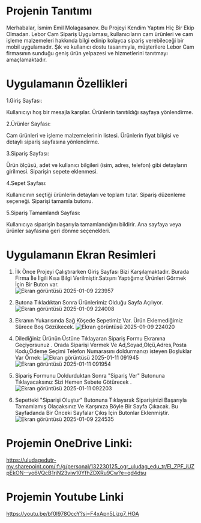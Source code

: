 
# Projenin Tanıtımı
Merhabalar, İsmim Emil Molagasanov. Bu Projeyi Kendim Yaptım Hiç Bir Ekip Olmadan. Lebor Cam Sipariş Uygulaması, kullanıcıların cam ürünleri ve cam işleme malzemeleri hakkında bilgi edinip kolayca sipariş verebileceği bir mobil uygulamadır. Şık ve kullanıcı dostu tasarımıyla, müşterilere Lebor Cam firmasının sunduğu geniş ürün yelpazesi ve hizmetlerini tanıtmayı amaçlamaktadır.
# Uygulamanın Özellikleri

1.Giriş Sayfası: 

Kullanıcıyı hoş bir mesajla karşılar.
Ürünlerin tanıtıldığı sayfaya yönlendirme.

2.Ürünler Sayfası: 

Cam ürünleri ve işleme malzemelerinin listesi.
Ürünlerin fiyat bilgisi ve detaylı sipariş sayfasına yönlendirme.

3.Sipariş Sayfası: 

Ürün ölçüsü, adet ve kullanıcı bilgileri (isim, adres, telefon) gibi detayların girilmesi.
Siparişin sepete eklenmesi.

4.Sepet Sayfası:

Kullanıcının seçtiği ürünlerin detayları ve toplam tutar.
Sipariş düzenleme seçeneği.
Siparişi tamamla butonu.

5.Sipariş Tamamlandı Sayfası:

Kullanıcıya siparişin başarıyla tamamlandığını bildirir.
Ana sayfaya veya ürünler sayfasına geri dönme seçenekleri.
# Uygulamanın Ekran Resimleri
1. İlk Önce Projeyi Çalıştırarken Giriş Sayfası Bizi Karşılamaktadır. Burada Firma İle İlgili Kısa Bilgi Verilmiştir.Satışını Yaptığımız Ürünleri Görmek İçin Bir Buton var.  
![Ekran görüntüsü 2025-01-09 223957](https://github.com/user-attachments/assets/80798551-2cdb-4d3a-8fc3-e645781fb36f)

2. Butona Tıkladıktan Sonra Ürünlerimiz Olduğu Sayfa Açılıyor.
![Ekran görüntüsü 2025-01-09 224008](https://github.com/user-attachments/assets/48eb8b71-3e0f-43fd-939e-445dd9a0bfac)

3. Ekranın Yukarısında Sağ Köşede Sepetimiz Var. Ürün Eklemediğimiz Sürece Boş Gözükecek.
![Ekran görüntüsü 2025-01-09 224020](https://github.com/user-attachments/assets/44b76d16-a43b-45e9-bd5b-126e652a14bf)

4. Dilediğiniz Ürünün Üstüne Tıklayaran Sipariş Formu Ekranına Geçiyorsunuz . Orada Siparişi Vermek Ve Ad,Soyad,Ölçü,Adres,Posta Kodu,Ödeme Seçimi Telefon Numarasını doldurmanızı isteyen Boşluklar Var Örnek:
![Ekran görüntüsü 2025-01-11 091945](https://github.com/user-attachments/assets/4eceedb2-d07c-462c-8fbf-172f0837d111)
![Ekran görüntüsü 2025-01-11 091954](https://github.com/user-attachments/assets/055cd7b0-3a65-4f87-8e45-d54075a4e0ef)

5. Sipariş Formunu Doldurduktan Sonra "Sipariş Ver" Butonuna Tıklayacaksınız Sizi Hemen Sebete Götürecek .
![Ekran görüntüsü 2025-01-11 092203](https://github.com/user-attachments/assets/5815e94a-185f-44eb-b034-b25ab59918f9)

7. Sepetteki "Siparişi Oluştur" Butonuna Tıklayarak Siparişinizi Başarıyla Tamamlamış Olacaksınız Ve Karşınıza Böyle Bir Sayfa Çıkacak. Bu Sayfadanda Bir Önceki Sayfalar Çıkış İçin Butonlar Eklenmiştir.
![Ekran görüntüsü 2025-01-09 224535](https://github.com/user-attachments/assets/417fbdf4-2f80-4083-92ce-299b30e93e3c)


# Projemin OneDrive Linki:
https://uludagedutr-my.sharepoint.com/:f:/g/personal/132230125_ogr_uludag_edu_tr/El_ZPF_iUZpEkON--yo6VQcB1rjN23viw10YfhZDXRu9Cw?e=qd4dsu

# Projemin Youtube Linki
https://youtu.be/bf0I978OccY?si=F4xApn5Lizg7_HOA
